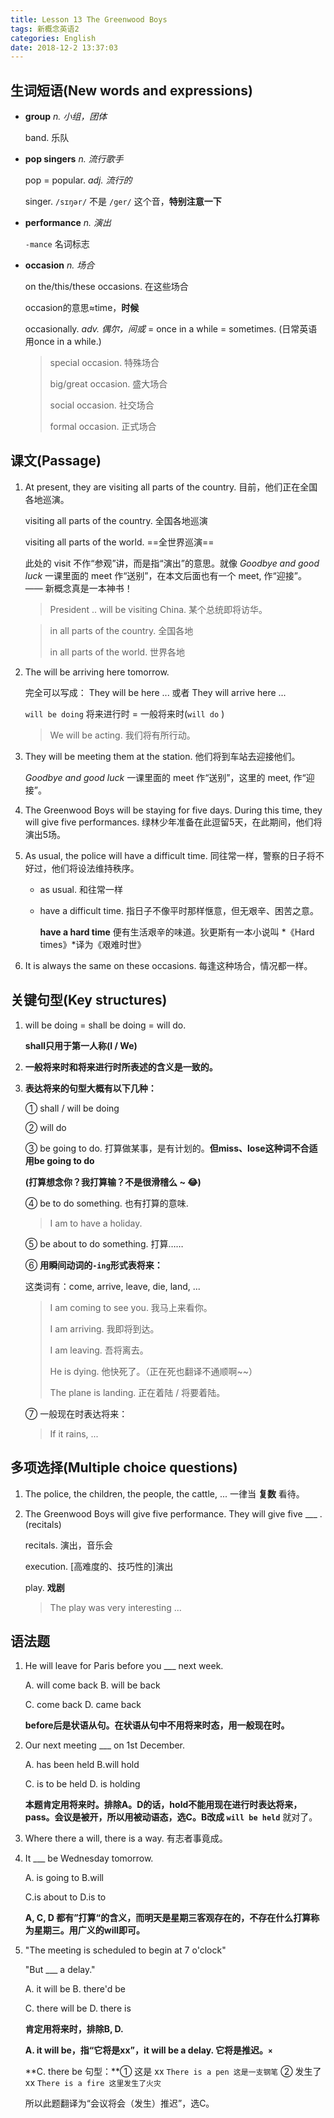 ```yaml
---
title: Lesson 13 The Greenwood Boys
tags: 新概念英语2
categories: English
date: 2018-12-2 13:37:03
---
```




## 生词短语(New words and expressions)

- **group** *n. 小组，团体*

  band. 乐队

- **pop singers** *n. 流行歌手*

  pop = popular. *adj. 流行的*

  singer. `/sɪŋər/` 不是 `/ger/` 这个音，**特别注意一下**

- **performance** *n. 演出*

  `-mance` 名词标志

- **occasion** *n. 场合*

  on the/this/these occasions. 在这些场合

  occasion的意思≈time，**时候**

  occasionally. *adv. 偶尔，间或* = once in a while = sometimes. (日常英语用once in a while.)

  > special occasion. 特殊场合 
  >
  > big/great occasion. 盛大场合
  >
  > social occasion. 社交场合 
  >
  > formal occasion. 正式场合



## 课文(Passage)

1. At present, they are visiting all parts of the country. 目前，他们正在全国各地巡演。

   visiting all parts of the country. 全国各地巡演

   visiting all parts of the world. ==全世界巡演==

   <span color="orange">此处的 visit 不作“参观”讲，而是指“演出”的意思。就像 *Goodbye and good luck* 一课里面的 meet 作“送别”，在本文后面也有一个 meet, 作“迎接”。 —— 新概念真是一本神书！</span>

   > President .. will be visiting China.  某个总统即将访华。

   > in all parts of the country. 全国各地
   >
   > in all parts of the world. 世界各地

2. The will be arriving here tomorrow. 

   完全可以写成： They will be here ...  或者 They will arrive here ...

   `will be doing` 将来进行时 = 一般将来时(`will do` )

   > We will be acting. 我们将有所行动。

3. They will be meeting them at the station. 他们将到车站去迎接他们。

   *Goodbye and good luck* 一课里面的 meet 作“送别”，这里的 meet, 作“迎接”。

4. The Greenwood Boys will be staying for five days. During this time, they will give five performances. 绿林少年准备在此逗留5天，在此期间，他们将演出5场。

5. As usual, the police will have a difficult time. 同往常一样，警察的日子将不好过，他们将设法维持秩序。

   - as usual. 和往常一样

   - have a difficult time. 指日子不像平时那样惬意，但无艰辛、困苦之意。

     **have a hard time** 便有生活艰辛的味道。狄更斯有一本小说叫 *《Hard times》*译为《艰难时世》

6. It is always the same on these occasions. 每逢这种场合，情况都一样。



## 关键句型(Key structures)

1. will be doing = shall be doing = will do.

   **shall只用于第一人称(I / We)**

2. **一般将来时和将来进行时所表述的含义是一致的。**

3. **表达将来的句型大概有以下几种：**

   ① shall / will be doing

   ② will do

   ③ be going to do. 打算做某事，是有计划的。**但miss、lose这种词不合适用be going to do**

   **(打算想念你？我打算输？不是很滑稽么 ~ 😂)**

   ④ be to do something. 也有打算的意味. 

   > I am to have a holiday.

   ⑤ be about to do something. 打算……

   ⑥ **用瞬间动词的`-ing`形式表将来：**

   这类词有：come, arrive, leave, die, land, ...

   > I am coming to see you. 我马上来看你。
   >
   > I am arriving. 我即将到达。
   >
   > I am leaving. 吾将离去。
   >
   > He is dying. 他快死了。（正在死也翻译不通顺啊~~）
   >
   > The plane is landing. 正在着陆 / 将要着陆。

   ⑦ 一般现在时表达将来： 

   > If it rains, ...



## 多项选择(Multiple choice questions)

1. The police, the children, the people, the cattle, ... 一律当 **复数** 看待。

2. The Greenwood Boys will give five performance. They will give five ___ . (recitals)

   recitals. 演出，音乐会

   execution. [高难度的、技巧性的]演出

   play. **戏剧** 

   > The play was very interesting ...



## 语法题

1. He will leave for Paris before you ___ next week.

   A. will come back		B. will be back

   C. come back		D. came back

   **before后是状语从句。在状语从句中不用将来时态，用一般现在时。**

2. Our next meeting ___ on 1st December.

   A. has been held		B.will hold

   C. is to be held		D. is holding

   **本题肯定用将来时。排除A。D的话，hold不能用现在进行时表达将来，pass。会议是被开，所以用被动语态，选C。B改成 `will be held`** 就对了。

3. Where there a will, there is a way. 有志者事竟成。

4. It ___ be Wednesday tomorrow.

   A. is going to		B.will

   C.is about to		D.is to

   **A, C, D 都有”打算“的含义，而明天是星期三客观存在的，不存在什么打算称为星期三。用广义的will即可。**

5. "The meeting is scheduled to begin at 7 o'clock"

   "But ___ a delay."

   A. it will be		B. there'd be

   C. there will be	D. there is

   **肯定用将来时，排除B, D.**

   **A. it will be，指“它将是xx”，it will be a delay. 它将是推迟。`×`**

   **C. there be 句型：**① 这是 xx `There is a pen 这是一支钢笔` ② 发生了xx `There is a fire 这里发生了火灾`  

   所以此题翻译为“会议将会（发生）推迟”，选C。
